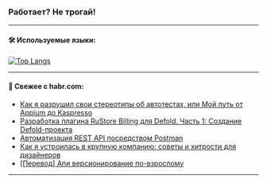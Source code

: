 ### Работает? Не трогай!

---
<!--
#### 🛠️ Technical stack:

![Java](https://img.shields.io/badge/Java-informational?logo=Oracle&style=flat&logoColor=white&color=FF4500)
![Kotlin](https://img.shields.io/badge/Kotlin-informational?logo=Kotlin&style=flat&logoColor=white&color=774D97)
![TS](https://img.shields.io/badge/TypeScript-informational?logo=typeScript&style=flat&logoColor=black&color=017acc)
![Python](https://img.shields.io/badge/Python-informational?logo=Python&style=flat&logoColor=black&color=ffdd54) <br>
![Spring](https://img.shields.io/badge/Spring-informational?logo=Spring&style=flat&logoColor=white&color=6DB33F) 
![SpringBoot](https://img.shields.io/badge/SpringBoot-informational?logo=SpringBoot&style=flat&logoColor=white&color=6DB33F)
![Nest](https://img.shields.io/badge/NestJS-informational?logo=NestJS&style=flat&logoColor=white&color=E0234E) 
![NodeJS](https://img.shields.io/badge/NodeJS-informational?logo=node.js&style=flat&logoColor=white&color=70A760)<br>
![PostgreSQL](https://img.shields.io/badge/PostgreSQL-informational?logo=PostgreSQL&style=flat&logoColor=white&color=DAA520)
![MongoDB](https://img.shields.io/badge/MongoDB-informational?logo=MongoDB&style=flat&logoColor=white&color=870000)
![Apache](https://img.shields.io/badge/Apache-informational?logo=apache&style=flat&logoColor=white&color=f74e28)

___ 
-->

#### 🛠️ Используемые языки:

[![Top Langs](https://github-readme-stats-u2qms2cxw-advtsettinggmailcoms-projects.vercel.app/api/top-langs/?username=zloylis&langs_count=10&hide_title=true&title_color=e6edf3&size_weight=0.5&count_weight=0.5&layout=compact&hide_progress=true&hide_border=true&theme=dracula)](https://github.com/zloylis)

<!---


####  :octocat:&nbsp;&nbsp; Статистика:

![GitHub stats](https://github-readme-stats-u2qms2cxw-advtsettinggmailcoms-projects.vercel.app/api?username=zloylis&show_icons=true&hide_border=true&theme=dracula&title_color=e6edf3&include_all_commits=true&count_private=true&hide_rank=false&hide_title=true&rank_icon=github)
-->
---

#### 💬 Свежее с habr.com:

<!-- BLOG-POST-LIST:START -->
- [Как я разрушил свои стереотипы об автотестах, или Мой путь от Appium до Kaspresso](https://habr.com/ru/articles/841136/?utm_source=habrahabr&utm_medium=rss&utm_campaign=841136)
- [Разработка плагина RuStore Billing для Defold. Часть 1: Создание Defold-проекта](https://habr.com/ru/companies/vk/articles/840934/?utm_source=habrahabr&utm_medium=rss&utm_campaign=840934)
- [Автоматизация REST API посредством Postman](https://habr.com/ru/articles/840948/?utm_source=habrahabr&utm_medium=rss&utm_campaign=840948)
- [Как я устроилась в крупную компанию: советы и хитрости для дизайнеров](https://habr.com/ru/companies/alfa/articles/838968/?utm_source=habrahabr&utm_medium=rss&utm_campaign=838968)
- [[Перевод] Апи версионирование по-взрослому](https://habr.com/ru/articles/839884/?utm_source=habrahabr&utm_medium=rss&utm_campaign=839884)
<!-- BLOG-POST-LIST:END -->

---
